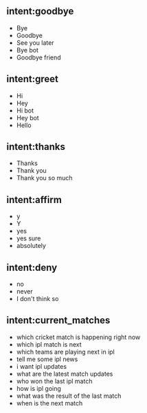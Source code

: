 ## intent:goodbye  
- Bye 
- Goodbye
- See you later
- Bye bot
- Goodbye friend

## intent:greet
- Hi
- Hey
- Hi bot
- Hey bot
- Hello

## intent:thanks
- Thanks
- Thank you
- Thank you so much

## intent:affirm
- y
- Y
- yes
- yes sure
- absolutely

## intent:deny
- no
- never
- I don't think so

## intent:current_matches
- which cricket match is happening right now 
- which ipl match is next 
- which teams are playing next in ipl 
- tell me some ipl news 
- i want ipl updates 
- what are the latest match updates 
- who won the last ipl match 
- how is ipl going 
- what was the result of the last match 
- when is the next match
